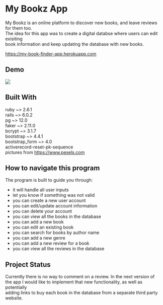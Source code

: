# My Bookz App

My Bookz is an online platform to discover new books, and leave reviews for them too.<br>
The idea for this app was to create a digital databse where users can edit exisiting<br>
book information and keep updating the database with new books. 

https://my-book-finder-app.herokuapp.com

## Demo

![](BookFinderApp.gif)


## Built With 

ruby ~> 2.6.1<br>
rails ~> 6.0.2<br>
pg ~> 12.0<br>
faker ~> 2.11.0<br>
bcrypt ~> 3.1.7<br>
bootstrap ~> 4.4.1<br>
bootstrap_form ~> 4.0<br>
activerecord-reset-pk-sequence<br>
pictures from https://www.pexels.com<br>

## How to navigate this program

The program is built to guide you through:<br>
- it will handle all user inputs<br>
- let you know if something was not valid<br>
- you can create a new user account<br>
- you can edit/update account information<br>
- you can delete your account<br>
- you can view all the books in the database<br>
- you can add a new book<br>
- you can edit an existing book<br>
- you can search for books by author name<br>
- you can add a new genre<br>
- you can add a new review for a book<br>
- you can view all the reviews in the database<br>

## Project Status

Currently there is no way to comment on a review. In the next version of<br>
the app I would like to implement that new functionality, as well as potentially<br> 
adding links to buy each book in the database from a separate third party website.  